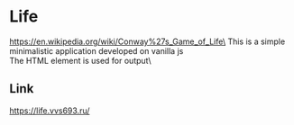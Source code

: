 # Life
https://en.wikipedia.org/wiki/Conway%27s_Game_of_Life\
This is a simple minimalistic application developed on vanilla js\
The <table> HTML element is used for output\
## Link
https://life.vvs693.ru/
